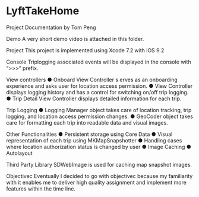 # LyftTakeHome
Project Documentation by Tom Peng

Demo
A very short demo video is attached in this folder.

Project
This project is implemented using Xcode 7.2 with iOS 9.2

Console
Trip­logging associated events will be displayed in the console with “>>>” prefix.

View controllers
● Onboard View Controller s erves as an onboarding experience and asks user for location access permission.
● View Controller displays logging history and has a control for switching on/off trip logging.
● Trip Detail View Controller displays detailed information for each trip.

Trip Logging
● Logging Manager object takes care of location tracking, trip logging, and location access permission changes.
● GeoCoder object takes care for formatting each trip into readable data and visual images.

Other Functionalities
● Persistent storage using Core Data
● Visual representation of each trip using MKMapSnapshotter
● Handling cases where location authorization status is changed by user
● Image Caching
● Autolayout

Third Party Library
SDWebImage is used for caching map snapshot images.

Objective­c
Eventually I decided to go with objective­c because my familiarity with it enables me to deliver high quality assignment and implement more features within the time line.
